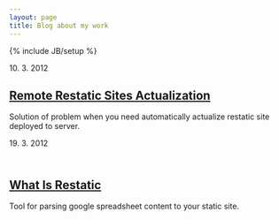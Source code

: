 ```yaml
---
layout: page
title: Blog about my work
---
```

{% include JB/setup %}

<div class="article">
	<div class="date">
		<span>10. 3. 2012</span>
	</div>
	<h2><a href="/posts/2012/03/19/remote-restatic-sites-actualization">Remote Restatic Sites Actualization</a></h2>
	<p>Solution of problem when you need automatically actualize restatic site deployed to server.</p>
</div>

<div class="article">
	<div class="date">
        <span>19. 3. 2012</span>
	</div>
	<h2><br><a href="/posts/2012/03/10/what-is-restatic">What Is Restatic</a></h2>
	<p>Tool for parsing google spreadsheet content to your static site.<br><br></p>
</div>